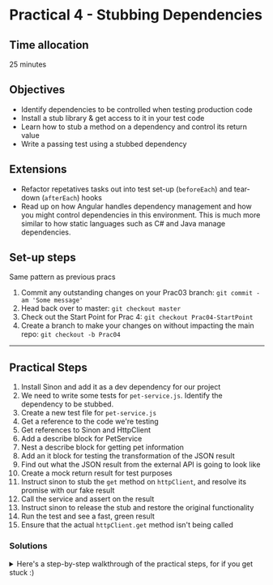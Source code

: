 # Practical 4 - Stubbing Dependencies

## Time allocation
25 minutes

## Objectives
* Identify dependencies to be controlled when testing production code
* Install a stub library & get access to it in your test code
* Learn how to stub a method on a dependency and control its return value
* Write a passing test using a stubbed dependency

## Extensions
* Refactor repetatives tasks out into test set-up (`beforeEach`) and tear-down (`afterEach`) hooks
* Read up on how Angular handles dependency management and how you might control dependencies in this environment. This is much more similar to how static languages such as C# and Java manage dependencies.

## Set-up steps
Same pattern as previous pracs
1. Commit any outstanding changes on your Prac03 branch: `git commit -am 'Some message'`
1. Head back over to master: `git checkout master`
1. Check out the Start Point for Prac 4: `git checkout Prac04-StartPoint`
1. Create a branch to make your changes on without impacting the main repo: `git checkout -b Prac04`

---

## Practical Steps
1. Install Sinon and add it as a dev dependency for our project
1. We need to write some tests for `pet-service.js`. Identify the dependency to be stubbed.
1. Create a new test file for `pet-service.js`
1. Get a reference to the code we're testing
1. Get references to Sinon and HttpClient
1. Add a describe block for PetService
1. Nest a describe block for getting pet information
1. Add an it block for testing the transformation of the JSON result
1. Find out what the JSON result from the external API is going to look like
1. Create a mock return result for test purposes
1. Instruct sinon to stub the `get` method on `httpClient`, and resolve its promise with our fake result
1. Call the service and assert on the result
1. Instruct sinon to release the stub and restore the original functionality
1. Run the test and see a fast, green result
1. Ensure that the actual `httpClient.get` method isn't being called

### Solutions
<details>
<summary>
Here's a step-by-step walkthrough of the practical steps, for if you get stuck :)
</summary>
<p>

1. Install Sinon and add it as a dev dependency for our project
    - `npm install sinon --save-dev`
1. We need to write some tests for `pet-service.js`. Identify the dependency to be stubbed.
    - At the top of `pet-service.js`, it requires `http-client.js`
    - `pet-service` uses `http-client` makes a call off to an external API
    - To test that quickly and reliably we need to stub the `http-client`
1. Create a new test file for `pet-service.js`
    - Create a new file `test\pet-service-tests.js`
1. Get a reference to the code we're testing
    - `var petService = require('../src/pet-service');`
1. Get references to Sinon and HttpClient
    - `var sinon = require('sinon');`
    - `var httpClient = require('../src/http-client');`
1. Add a describe block for PetService
    - `describe('PetService', function() { ... });`
1. Nest a describe block for getting pet information
    - `describe('when retrieving pet details', function() { ... });`
1. Add an it block for testing the transformation of the JSON result
    - `it('returns a nicely consumable JSON result', function() { ... });`
1. Find out what the JSON result from the external API is going to look like
    - Get `https://juniordev-refactor.azurewebsites.net/api/Pets?petName=Beaglier`
    - Inspect the structure of the JSON result
1. Create a mock return result for test purposes
    ```javascript
    var externalApiJsonResult = {
        "AnimalVariety": "Dog",
        "AnimalInformation": "Beagliers are beautiful",
        "ReferenceSource": "https://en.wikipedia.org/wiki/Beaglier",
        "Base64EncodedVisualDepiction": "base64dog"
    };
    ```
1. Instruct sinon to stub the `get` method on `httpClient`, and resolve its promise with our fake result
    - `sinon.stub(httpClient, 'get');`
    - `httpClient.get.resolves(externalApiJsonResult);`
1. Call the service and assert on the result
    ```javascript
    return petService.getPetDetails("Beaglier")
        .then(result => {
            result.should.have.property("info").which.equals("Beagliers are beautiful");
            result.should.have.property("source").which.equals("https://en.wikipedia.org/wiki/Beaglier");
            result.should.have.property("image").which.equals("base64dog");
        });
    ```
1. Instruct sinon to release the stub and restore the original functionality
    - `httpClient.get.restore();`
1. Run the test and see a fast, green result
1. Ensure that the actual `httpClient.get` method isn't being called
    - You could set a breakpoint in the actual `get` method and debug, or add a `console.log` entry to the actual `get` method to ensure nothing is logged in the console during the test run
</p>
</details>
